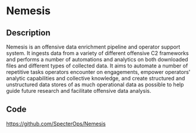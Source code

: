 # Nemesis

## Description
Nemesis is an offensive data enrichment pipeline and operator support system. It ingests data from a variety of different offensive C2 frameworks and performs a number of automations and analytics on both downloaded files and different types of collected data. It aims to automate a number of repetitive tasks operators encounter on engagements, empower operators' analytic capabilities and collective knowledge, and create structured and unstructured data stores of as much operational data as possible to help guide future research and facilitate offensive data analysis.

## Code
https://github.com/SpecterOps/Nemesis
